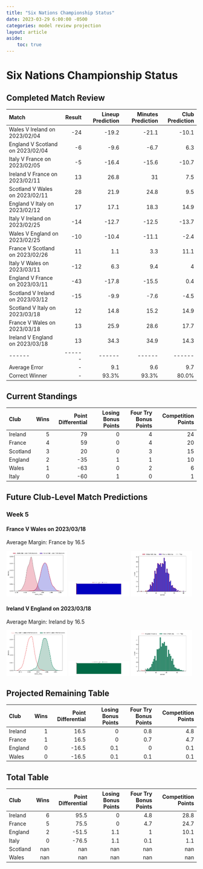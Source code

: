 ```yaml
---  
title: "Six Nations Championship Status"  
date: 2023-03-29 6:00:00 -0500  
categories: model review projection  
layout: article  
aside:  
    toc: true  
---
```

# Six Nations Championship Status

## Completed Match Review


| Match                            |   Result |   Lineup Prediction |   Minutes Prediction |   Club Prediction |
|:---------------------------------|---------:|--------------------:|---------------------:|------------------:|
| Wales V Ireland on 2023/02/04    |      -24 |               -19.2 |                -21.1 |             -10.1 |
| England V Scotland on 2023/02/04 |       -6 |                -9.6 |                 -6.7 |               6.3 |
| Italy V France on 2023/02/05     |       -5 |               -16.4 |                -15.6 |             -10.7 |
| Ireland V France on 2023/02/11   |       13 |                26.8 |                 31   |               7.5 |
| Scotland V Wales on 2023/02/11   |       28 |                21.9 |                 24.8 |               9.5 |
| England V Italy on 2023/02/12    |       17 |                17.1 |                 18.3 |              14.9 |
| Italy V Ireland on 2023/02/25    |      -14 |               -12.7 |                -12.5 |             -13.7 |
| Wales V England on 2023/02/25    |      -10 |               -10.4 |                -11.1 |              -2.4 |
| France V Scotland on 2023/02/26  |       11 |                 1.1 |                  3.3 |              11.1 |
| Italy V Wales on 2023/03/11      |      -12 |                 6.3 |                  9.4 |               4   |
| England V France on 2023/03/11   |      -43 |               -17.8 |                -15.5 |               0.4 |
| Scotland V Ireland on 2023/03/12 |      -15 |                -9.9 |                 -7.6 |              -4.5 |
| Scotland V Italy on 2023/03/18   |       12 |                14.8 |                 15.2 |              14.9 |
| France V Wales on 2023/03/18     |       13 |                25.9 |                 28.6 |              17.7 |
| Ireland V England on 2023/03/18  |       13 |                34.3 |                 34.9 |              14.3 |
| ------ | ------ | ------ | ------ | ------ |
| Average Error |       - | 9.1 | 9.6 | 9.7 |
| Correct Winner |       - | 93.3% | 93.3% | 80.0% |


## Current Standings


| Club     |   Wins |   Point Differential |   Losing Bonus Points |   Four Try Bonus Points |   Competition Points |
|:---------|-------:|---------------------:|----------------------:|------------------------:|---------------------:|
| Ireland  |      5 |                   79 |                     0 |                       4 |                   24 |
| France   |      4 |                   59 |                     0 |                       4 |                   20 |
| Scotland |      3 |                   20 |                     0 |                       3 |                   15 |
| England  |      2 |                  -35 |                     1 |                       1 |                   10 |
| Wales    |      1 |                  -63 |                     0 |                       2 |                    6 |
| Italy    |      0 |                  -60 |                     1 |                       0 |                    1 |
## Future Club-Level Match Predictions

### Week 5

#### France V Wales on 2023/03/18


Average Margin: France by 16.5

<p float="left">
<img src="plots/performances_France_V_Wales_5.png" width="32%" />
<img src="plots/resultbar_France_V_Wales_5.png" width="32%" />
<img src="plots/spreads_France_V_Wales_5.png" width="32%" />
</p>

#### Ireland V England on 2023/03/18


Average Margin: Ireland by 16.5

<p float="left">
<img src="plots/performances_Ireland_V_England_5.png" width="32%" />
<img src="plots/resultbar_Ireland_V_England_5.png" width="32%" />
<img src="plots/spreads_Ireland_V_England_5.png" width="32%" />
</p>

## Projected Remaining Table


| Club    |   Wins |   Point Differential |   Losing Bonus Points |   Four Try Bonus Points |   Competition Points |
|:--------|-------:|---------------------:|----------------------:|------------------------:|---------------------:|
| Ireland |      1 |                 16.5 |                   0   |                     0.8 |                  4.8 |
| France  |      1 |                 16.5 |                   0   |                     0.7 |                  4.7 |
| England |      0 |                -16.5 |                   0.1 |                     0   |                  0.1 |
| Wales   |      0 |                -16.5 |                   0.1 |                     0.1 |                  0.1 |
## Total Table


| Club     |   Wins |   Point Differential |   Losing Bonus Points |   Four Try Bonus Points |   Competition Points |
|:---------|-------:|---------------------:|----------------------:|------------------------:|---------------------:|
| Ireland  |      6 |                 95.5 |                   0   |                     4.8 |                 28.8 |
| France   |      5 |                 75.5 |                   0   |                     4.7 |                 24.7 |
| England  |      2 |                -51.5 |                   1.1 |                     1   |                 10.1 |
| Italy    |      0 |                -76.5 |                   1.1 |                     0.1 |                  1.1 |
| Scotland |    nan |                nan   |                 nan   |                   nan   |                nan   |
| Wales    |    nan |                nan   |                 nan   |                   nan   |                nan   |